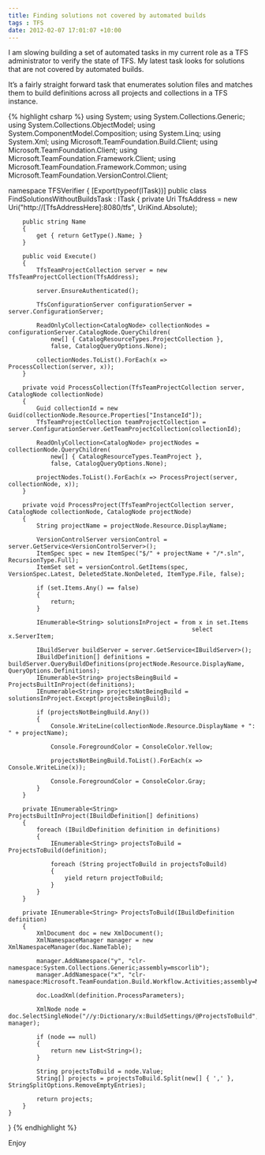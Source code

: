 ```yaml
---
title: Finding solutions not covered by automated builds
tags : TFS
date: 2012-02-07 17:01:07 +10:00
---
```


I am slowing building a set of automated tasks in my current role as a TFS administrator to verify the state of TFS. My latest task looks for solutions that are not covered by automated builds.

It’s a fairly straight forward task that enumerates solution files and matches them to build definitions across all projects and collections in a TFS instance.

{% highlight csharp %}
using System;
using System.Collections.Generic;
using System.Collections.ObjectModel;
using System.ComponentModel.Composition;
using System.Linq;
using System.Xml;
using Microsoft.TeamFoundation.Build.Client;
using Microsoft.TeamFoundation.Client;
using Microsoft.TeamFoundation.Framework.Client;
using Microsoft.TeamFoundation.Framework.Common;
using Microsoft.TeamFoundation.VersionControl.Client;
    
namespace TFSVerifier
{
    [Export(typeof(ITask))]
    public class FindSolutionsWithoutBuildsTask : ITask
    {
        private Uri TfsAddress = new Uri("http://[TfsAddressHere]:8080/tfs", UriKind.Absolute);
    
        public string Name
        {
            get { return GetType().Name; }
        }
    
        public void Execute()
        {
            TfsTeamProjectCollection server = new TfsTeamProjectCollection(TfsAddress);
    
            server.EnsureAuthenticated();
    
            TfsConfigurationServer configurationServer = server.ConfigurationServer;
    
            ReadOnlyCollection<CatalogNode> collectionNodes = configurationServer.CatalogNode.QueryChildren(
                new[] { CatalogResourceTypes.ProjectCollection },
                false, CatalogQueryOptions.None);
    
            collectionNodes.ToList().ForEach(x => ProcessCollection(server, x));
        }
    
        private void ProcessCollection(TfsTeamProjectCollection server, CatalogNode collectionNode)
        {
            Guid collectionId = new Guid(collectionNode.Resource.Properties["InstanceId"]);
            TfsTeamProjectCollection teamProjectCollection = server.ConfigurationServer.GetTeamProjectCollection(collectionId);
    
            ReadOnlyCollection<CatalogNode> projectNodes = collectionNode.QueryChildren(
                new[] { CatalogResourceTypes.TeamProject },
                false, CatalogQueryOptions.None);
    
            projectNodes.ToList().ForEach(x => ProcessProject(server, collectionNode, x));
        }
    
        private void ProcessProject(TfsTeamProjectCollection server, CatalogNode collectionNode, CatalogNode projectNode)
        {
            String projectName = projectNode.Resource.DisplayName;
                
            VersionControlServer versionControl = server.GetService<VersionControlServer>();
            ItemSpec spec = new ItemSpec("$/" + projectName + "/*.sln", RecursionType.Full);
            ItemSet set = versionControl.GetItems(spec, VersionSpec.Latest, DeletedState.NonDeleted, ItemType.File, false);
    
            if (set.Items.Any() == false)
            {
                return;
            }
    
            IEnumerable<String> solutionsInProject = from x in set.Items
                                                        select x.ServerItem;
    
            IBuildServer buildServer = server.GetService<IBuildServer>();
            IBuildDefinition[] definitions = buildServer.QueryBuildDefinitions(projectNode.Resource.DisplayName, QueryOptions.Definitions);
            IEnumerable<String> projectsBeingBuild = ProjectsBuiltInProject(definitions);
            IEnumerable<String> projectsNotBeingBuild = solutionsInProject.Except(projectsBeingBuild);
    
            if (projectsNotBeingBuild.Any())
            {
                Console.WriteLine(collectionNode.Resource.DisplayName + ": " + projectName);
    
                Console.ForegroundColor = ConsoleColor.Yellow;
    
                projectsNotBeingBuild.ToList().ForEach(x => Console.WriteLine(x));
    
                Console.ForegroundColor = ConsoleColor.Gray;
            }
        }
    
        private IEnumerable<String> ProjectsBuiltInProject(IBuildDefinition[] definitions)
        {
            foreach (IBuildDefinition definition in definitions)
            {
                IEnumerable<String> projectsToBuild = ProjectsToBuild(definition);
    
                foreach (String projectToBuild in projectsToBuild)
                {
                    yield return projectToBuild;
                }
            }
        }
    
        private IEnumerable<String> ProjectsToBuild(IBuildDefinition definition)
        {
            XmlDocument doc = new XmlDocument();
            XmlNamespaceManager manager = new XmlNamespaceManager(doc.NameTable);
    
            manager.AddNamespace("y", "clr-namespace:System.Collections.Generic;assembly=mscorlib");
            manager.AddNamespace("x", "clr-namespace:Microsoft.TeamFoundation.Build.Workflow.Activities;assembly=Microsoft.TeamFoundation.Build.Workflow");
    
            doc.LoadXml(definition.ProcessParameters);
    
            XmlNode node = doc.SelectSingleNode("//y:Dictionary/x:BuildSettings/@ProjectsToBuild", manager);
    
            if (node == null)
            {
                return new List<String>();
            }
    
            String projectsToBuild = node.Value;
            String[] projects = projectsToBuild.Split(new[] { ',' }, StringSplitOptions.RemoveEmptyEntries);
    
            return projects;
        }
    }
}
{% endhighlight %}

Enjoy


